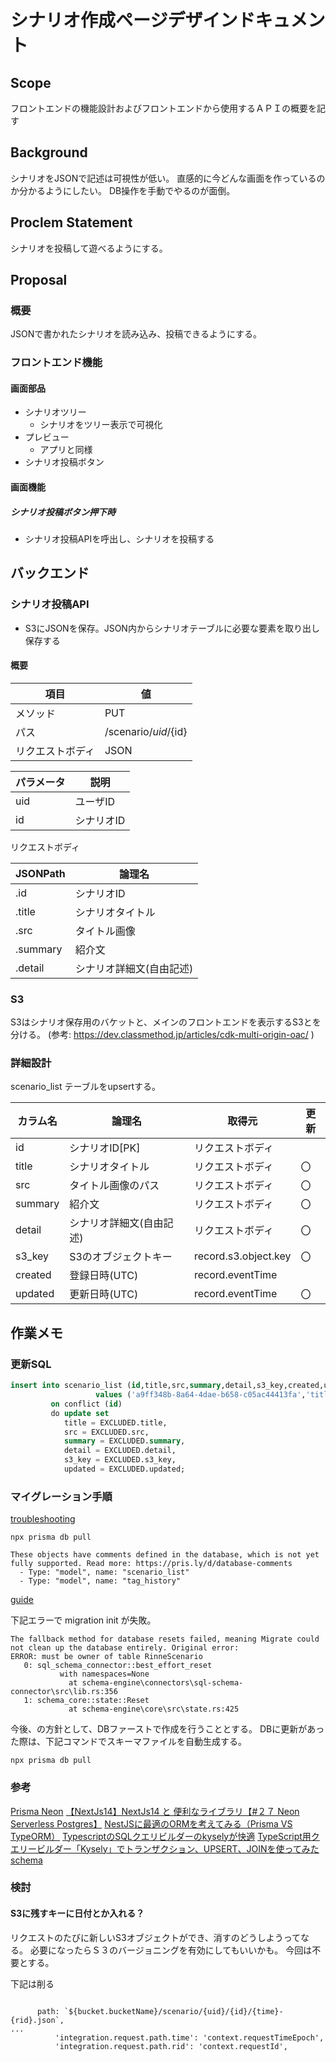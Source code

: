 # シナリオ作成ページデザインドキュメント
## Scope
フロントエンドの機能設計およびフロントエンドから使用するＡＰＩの概要を記す

## Background
シナリオをJSONで記述は可視性が低い。
直感的に今どんな画面を作っているのか分かるようにしたい。
DB操作を手動でやるのが面倒。

## Proclem Statement
シナリオを投稿して遊べるようにする。

## Proposal
### 概要
JSONで書かれたシナリオを読み込み、投稿できるようにする。


### フロントエンド機能
#### 画面部品
* シナリオツリー
  * シナリオをツリー表示で可視化
* プレビュー
  * アプリと同様
* シナリオ投稿ボタン

#### 画面機能

##### シナリオ投稿ボタン押下時
* シナリオ投稿APIを呼出し、シナリオを投稿する

## バックエンド
### シナリオ投稿API
* S3にJSONを保存。JSON内からシナリオテーブルに必要な要素を取り出し保存する

#### 概要

項目|値
--|--
メソッド|PUT
パス|/scenario/${uid}/${id}
リクエストボディ|JSON

パラメータ|説明
--|--
uid|ユーザID
id|シナリオID

リクエストボディ

JSONPath|論理名
--|--
.id| シナリオID
.title|シナリオタイトル
.src|タイトル画像
.summary|紹介文
.detail|シナリオ詳細文(自由記述)

### S3
S3はシナリオ保存用のバケットと、メインのフロントエンドを表示するS3とを分ける。
(参考: https://dev.classmethod.jp/articles/cdk-multi-origin-oac/ )

### 詳細設計

scenario_list テーブルをupsertする。

カラム名|論理名|取得元|更新
--|--|--|--
id|シナリオID[PK]|リクエストボディ|
title|シナリオタイトル|リクエストボディ|〇
src|タイトル画像のパス|リクエストボディ|〇
summary|紹介文|リクエストボディ|〇
detail|シナリオ詳細文(自由記述)|リクエストボディ|〇
s3_key|S3のオブジェクトキー|record.s3.object.key|〇
created| 登録日時(UTC)|record.eventTime|
updated| 更新日時(UTC)|record.eventTime|〇

## 作業メモ

### 更新SQL

```sql
insert into scenario_list (id,title,src,summary,detail,s3_key,created,updated) 
                   values ('a9ff348b-8a64-4dae-b658-c05ac44413fa','title','src','summary','detail','s3_key',current_timestamp,current_timestamp) 
         on conflict (id) 
         do update set 
            title = EXCLUDED.title,
            src = EXCLUDED.src,
            summary = EXCLUDED.summary,
            detail = EXCLUDED.detail,
            s3_key = EXCLUDED.s3_key,
            updated = EXCLUDED.updated;
```

### マイグレーション手順

[troubleshooting](https://www.prisma.io/docs/orm/prisma-migrate/workflows/troubleshooting)

```
npx prisma db pull
```

```
These objects have comments defined in the database, which is not yet fully supported. Read more: https://pris.ly/d/database-comments
  - Type: "model", name: "scenario_list"
  - Type: "model", name: "tag_history"
```


[guide](https://neon.tech/docs/guides/prisma)

下記エラーで migration init が失敗。

```
The fallback method for database resets failed, meaning Migrate could not clean up the database entirely. Original error:
ERROR: must be owner of table RinneScenario
   0: sql_schema_connector::best_effort_reset
           with namespaces=None
             at schema-engine\connectors\sql-schema-connector\src\lib.rs:356
   1: schema_core::state::Reset
             at schema-engine\core\src\state.rs:425
```

今後、の方針として、DBファーストで作成を行うこととする。
DBに更新があった際は、下記コマンドでスキーマファイルを自動生成する。

```
npx prisma db pull
```

### 参考

[Prisma Neon](https://www.prisma.io/docs/orm/overview/databases/neon)
[【NextJs14】NextJs14 と 便利なライブラリ【#２７ Neon Serverless Postgres】](https://zenn.dev/web_life_ch/articles/549289858bd26b)
[NestJSに最適のORMを考えてみる（Prisma VS TypeORM）](https://ap-ep.com/node-orm/)
[TypescriptのSQLクエリビルダーのkyselyが快適](https://qiita.com/mont_blanc/items/0564a946b0d6919ad3a0)
[TypeScript用クエリービルダー「Kysely」でトランザクション、UPSERT、JOINを使ってみた](https://qiita.com/kanedaq/items/2202b700533e9ca15f9e)
[schema](https://www.prisma.io/docs/orm/reference/prisma-schema-reference)

### 検討
#### S3に残すキーに日付とか入れる？
リクエストのたびに新しいS3オブジェクトができ、消すのどうしようってなる。
必要になったらＳ３のバージョニングを有効にしてもいいかも。
今回は不要とする。

下記は削る
```

      path: `${bucket.bucketName}/scenario/{uid}/{id}/{time}-{rid}.json`,
...
          'integration.request.path.time': 'context.requestTimeEpoch',
          'integration.request.path.rid': 'context.requestId',
```

